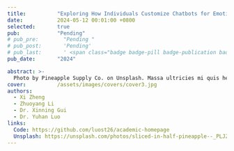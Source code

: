 ```yaml
---
title:          "Exploring How Individuals Customize Chatbots for Emotional Support"
date:           2024-05-12 00:01:00 +0800
selected:       true
pub:            "Pending"
# pub_pre:        "Pending "
# pub_post:       'Pending'
# pub_last:       ' <span class="badge badge-pill badge-publication badge-success">Spotlight</span>'
pub_date:       "2024"

abstract: >-
  Photo by Pineapple Supply Co. on Unsplash. Massa ultricies mi quis hendrerit dolor magna. Arcu non odio euismod lacinia at quis risus sed. Et tortor at risus viverra. Enim neque volutpat ac tincidunt. Dictum varius duis at consectetur lorem donec.
cover:          /assets/images/covers/cover3.jpg
authors:
  - Xi Zheng
  - Zhuoyang Li
  - Dr. Xinning Gui
  - Dr. Yuhan Luo
links:
  Code: https://github.com/luost26/academic-homepage
  Unsplash: https://unsplash.com/photos/sliced-in-half-pineapple--_PLJZmHZzk
---
```

